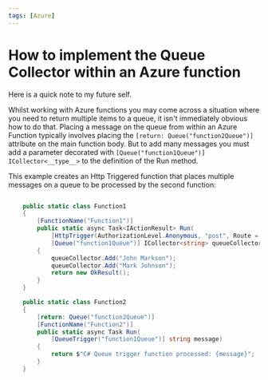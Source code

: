 ```yaml
---
tags: [Azure]
---
```


# How to implement the Queue Collector within an Azure function

Here is a quick note to my future self.

Whilst working with Azure functions you may come across a situation where you need
to return multiple items to a queue, it isn't immediately obvious how to do that. Placing a message on the queue from within an
Azure Function typically involves placing the `[return: Queue("function2Queue")]` attribute on the main function body. But to add many messages
you must add a parameter decorated with `[Queue("function1Queue")] ICollector<__type__>` to the definition of the Run method.

This example creates an Http Triggered function that places multiple messages on a queue to be processed by the second function:

``` c#

    public static class Function1
    {
        [FunctionName("Function1")]
        public static async Task<IActionResult> Run(
            [HttpTrigger(AuthorizationLevel.Anonymous, "post", Route = null)] HttpRequest req,
            [Queue("function1Queue")] ICollector<string> queueCollector)
        {
            queueCollector.Add("John Markson");
            queueCollector.Add("Mark Johnson");
            return new OkResult();
        }
    }

    public static class Function2
    {
        [return: Queue("function2Queue")]
        [FunctionName("Function2")]
        public static async Task Run(
            [QueueTrigger("function1Queue")] string message)
        {
            return $"C# Queue trigger function processed: {message}";
        }
    }

```
